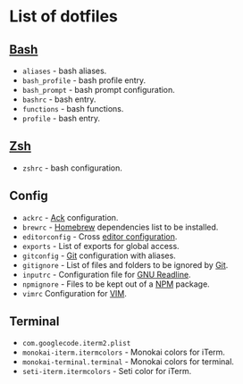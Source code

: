 # List of dotfiles
## [Bash](BASH.md)

*   `aliases` - bash aliases.
*   `bash_profile` - bash profile entry.
*   `bash_prompt` - bash prompt configuration.
*   `bashrc` - bash entry.
*   `functions` - bash functions.
*   `profile` - bash entry.

## [Zsh](ZSH-ALCHEMY.md)
*   `zshrc` - bash configuration.

## Config
*   `ackrc` - [Ack](https://beyondgrep.com/documentation/) configuration.
*   `brewrc` - [Homebrew](https://brew.sh/) dependencies list to be installed.
*   `editorconfig` - Cross [editor configuration](http://editorconfig.org).
*   `exports` - List of exports for global access.
*   `gitconfig` - [Git](https://git-scm.com/docs/git-config) configuration with aliases.
*   `gitignore` - List of files and folders to be ignored by [Git](https://git-scm.com/docs/gitignore).
*   `inputrc` - Configuration file for [GNU Readline](https://www.gnu.org/software/bash/manual/html_node/Invoking-Bash.html).
*   `npmignore` - Files to be kept out of a [NPM](https://docs.npmjs.com/misc/developers) package.
*   `vimrc` Configuration for [VIM](https://www.vim.org/).

## Terminal
*   `com.googlecode.iterm2.plist`
*   `monokai-iterm.itermcolors` - Monokai colors for iTerm.
*   `monokai-terminal.terminal` - Monokai colors for terminal.
*   `seti-iterm.itermcolors` - Seti color for iTerm.
